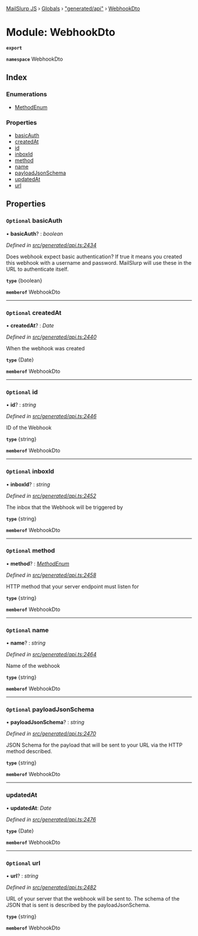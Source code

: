 [MailSlurp JS](../README.md) › [Globals](../globals.md) › ["generated/api"](_generated_api_.md) › [WebhookDto](_generated_api_.webhookdto.md)

# Module: WebhookDto

**`export`** 

**`namespace`** WebhookDto

## Index

### Enumerations

* [MethodEnum](../enums/_generated_api_.webhookdto.methodenum.md)

### Properties

* [basicAuth](_generated_api_.webhookdto.md#optional-basicauth)
* [createdAt](_generated_api_.webhookdto.md#optional-createdat)
* [id](_generated_api_.webhookdto.md#optional-id)
* [inboxId](_generated_api_.webhookdto.md#optional-inboxid)
* [method](_generated_api_.webhookdto.md#optional-method)
* [name](_generated_api_.webhookdto.md#optional-name)
* [payloadJsonSchema](_generated_api_.webhookdto.md#optional-payloadjsonschema)
* [updatedAt](_generated_api_.webhookdto.md#updatedat)
* [url](_generated_api_.webhookdto.md#optional-url)

## Properties

### `Optional` basicAuth

• **basicAuth**? : *boolean*

*Defined in [src/generated/api.ts:2434](https://github.com/mailslurp/mailslurp-client-ts-js/blob/26ccbd6/src/generated/api.ts#L2434)*

Does webhook expect basic authentication? If true it means you created this webhook with a username and password. MailSlurp will use these in the URL to authenticate itself.

**`type`** {boolean}

**`memberof`** WebhookDto

___

### `Optional` createdAt

• **createdAt**? : *Date*

*Defined in [src/generated/api.ts:2440](https://github.com/mailslurp/mailslurp-client-ts-js/blob/26ccbd6/src/generated/api.ts#L2440)*

When the webhook was created

**`type`** {Date}

**`memberof`** WebhookDto

___

### `Optional` id

• **id**? : *string*

*Defined in [src/generated/api.ts:2446](https://github.com/mailslurp/mailslurp-client-ts-js/blob/26ccbd6/src/generated/api.ts#L2446)*

ID of the Webhook

**`type`** {string}

**`memberof`** WebhookDto

___

### `Optional` inboxId

• **inboxId**? : *string*

*Defined in [src/generated/api.ts:2452](https://github.com/mailslurp/mailslurp-client-ts-js/blob/26ccbd6/src/generated/api.ts#L2452)*

The inbox that the Webhook will be triggered by

**`type`** {string}

**`memberof`** WebhookDto

___

### `Optional` method

• **method**? : *[MethodEnum](../enums/_generated_api_.webhookdto.methodenum.md)*

*Defined in [src/generated/api.ts:2458](https://github.com/mailslurp/mailslurp-client-ts-js/blob/26ccbd6/src/generated/api.ts#L2458)*

HTTP method that your server endpoint must listen for

**`type`** {string}

**`memberof`** WebhookDto

___

### `Optional` name

• **name**? : *string*

*Defined in [src/generated/api.ts:2464](https://github.com/mailslurp/mailslurp-client-ts-js/blob/26ccbd6/src/generated/api.ts#L2464)*

Name of the webhook

**`type`** {string}

**`memberof`** WebhookDto

___

### `Optional` payloadJsonSchema

• **payloadJsonSchema**? : *string*

*Defined in [src/generated/api.ts:2470](https://github.com/mailslurp/mailslurp-client-ts-js/blob/26ccbd6/src/generated/api.ts#L2470)*

JSON Schema for the payload that will be sent to your URL via the HTTP method described.

**`type`** {string}

**`memberof`** WebhookDto

___

###  updatedAt

• **updatedAt**: *Date*

*Defined in [src/generated/api.ts:2476](https://github.com/mailslurp/mailslurp-client-ts-js/blob/26ccbd6/src/generated/api.ts#L2476)*

**`type`** {Date}

**`memberof`** WebhookDto

___

### `Optional` url

• **url**? : *string*

*Defined in [src/generated/api.ts:2482](https://github.com/mailslurp/mailslurp-client-ts-js/blob/26ccbd6/src/generated/api.ts#L2482)*

URL of your server that the webhook will be sent to. The schema of the JSON that is sent is described by the payloadJsonSchema.

**`type`** {string}

**`memberof`** WebhookDto
